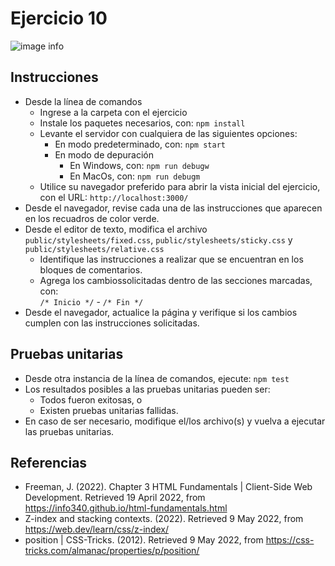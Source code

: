 # Ejercicio 10

![image info](images/ejercicio10.png)

## Instrucciones

* Desde la línea de comandos
	+ Ingrese a la carpeta con el ejercicio
	+ Instale los paquetes necesarios, con: `npm install`
	+ Levante el servidor con cualquiera de las siguientes opciones:
		- En modo predeterminado, con: `npm start`
		- En modo de depuración 
			+ En Windows, con: `npm run debugw`
			+ En MacOs, con: `npm run debugm`
	+ Utilice su navegador preferido para abrir la vista inicial del ejercicio, con el URL: `http://localhost:3000/`
* Desde el navegador, revise cada una de las instrucciones que aparecen en los recuadros de color verde.
* Desde el editor de texto, modifica el archivo `public/stylesheets/fixed.css`, `public/stylesheets/sticky.css` y `public/stylesheets/relative.css`
	+ Identifique las instrucciones a realizar que se encuentran en los bloques de comentarios.
	+ Agrega los cambiossolicitadas dentro de las secciones marcadas, con:   
	`/* Inicio */` - `/* Fin */`
* Desde el navegador, actualice la página y verifique si los cambios cumplen con las instrucciones solicitadas.

## Pruebas unitarias

* Desde otra instancia de la línea de comandos, ejecute: `npm test`
* Los resultados posibles a las pruebas unitarias pueden ser: 
	+ Todos fueron exitosas, o
	+ Existen pruebas unitarias fallidas.
* En caso de ser necesario, modifique el/los archivo(s) y vuelva a ejecutar las pruebas unitarias. 

## Referencias 

* Freeman, J. (2022). Chapter 3 HTML Fundamentals | Client-Side Web Development. Retrieved 19 April 2022, from https://info340.github.io/html-fundamentals.html
* Z-index and stacking contexts. (2022). Retrieved 9 May 2022, from https://web.dev/learn/css/z-index/
* position | CSS-Tricks. (2012). Retrieved 9 May 2022, from https://css-tricks.com/almanac/properties/p/position/